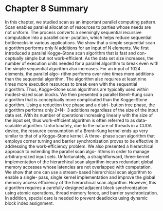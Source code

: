 # Chapter 8 Summary

In this chapter, we studied scan as an important parallel computing pattern. Scan
enables parallel allocation of resources to parties whose needs are not uniform. The
process converts a seemingly sequential recursive computation into a parallel com-
putation, which helps reduce sequential bottlenecks in various applications. We show
that a simple sequential scan algorithm performs only N additions for an input of N
elements.
We first introduced a parallel Kogge–Stone scan algorithm that is fast and con-
ceptually simple but not work-efficient. As the data set size increases, the number
of execution units needed for a parallel algorithm to break even with the simple
sequential algorithm also increases. For an input of 1024 elements, the parallel algo-
rithm performs over nine times more additions than the sequential algorithm. The
algorithm also requires at least nine times more execution resources to break even
with the sequential algorithm. Thus, Kogge–Stone scan algorithms are typically used
within modest-sized scan blocks.
We then presented a parallel Brent–Kung scan algorithm that is conceptually more
complicated than the Kogge–Stone algorithm. Using a reduction tree phase and a distri-
bution tree phase, the algorithm performs only 2*N− 3 additions regardless of the size
of the input data set. With its number of operations increasing linearly with the size of
the input set, thus work-efficient algorithm is often referred to as data-scalable algorithm.
Unfortunately, due to the nature of threads in a CUDA device, the resource consumption
of a Brent–Kung kernel ends up very similar to that of a Kogge–Stone kernel. A three-
phase scan algorithm that employs corner turning and barrier synchronization proves to
be effective in addressing the work-efficiency problem.
We also presented a hierarchical approach to extending the parallel scan algo-
rithms in order to manage arbitrary-sized input sets. Unfortunately, a straightforward,
three-kernel implementation of the hierarchical scan algorithm incurs redundant
global memory accesses whose latencies are not overlapped with computation. We
show that one can use a stream-based hierarchical scan algorithm to enable a single-
pass, single kernel implementation and improve the global memory access efficiency
of the hierarchical scan algorithm. However, this algorithm requires a carefully
designed adjacent block synchronization using atomic operations, thread memory
fence, and barrier synchronization. In addition, special care is needed to prevent
deadlocks using dynamic block index assignment.